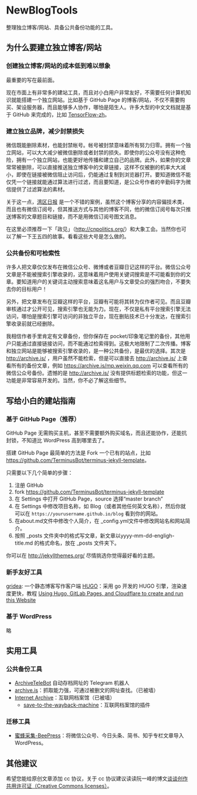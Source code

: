 # NewBlogTools
整理独立博客/网站、具备公共备份功能的工具。

## 为什么要建立独立博客/网站

### 创建独立博客/网站的成本低到难以想象

最重要的写在最前面。

现在市面上有非常多的建站工具，而且对小白用户非常友好，不需要任何计算机知识就能搭建一个独立网站。比如基于 GitHub Page 的博客/网站，不仅不需要购买、架设服务器，而且能够多人协作，哪怕是陌生人。许多大型的中文文档就是基于 GitHub 来完成的，比如 [TensorFlow-zh](https://github.com/jikexueyuanwiki/tensorflow-zh)。

### 建立独立品牌，减少封禁损失

微信既能删除素材，也能封禁帐号。帐号被封禁意味着所有努力归零。拥有一个独立网站，可以大大减少被微信删除或者封禁的损失。即使你的公众号没有这种危险，拥有一个独立网站，也能更好地传播和建立自己的品牌。此外，如果你的文章常常被删除，可以直接推送独立博客中的文章链接，这样不仅被删的机率大大减小，即使在链接被微信阻止访问后，仍能通过复制到浏览器打开。要知道微信不能仅凭一个链接就能通过算法进行过滤，而且要知道，是公众号作者的辛勤码字为微信提供了过滤算法的素材。

关于这一点，[湾区日报](https://wanqu.co/about/) 是一个不错的案例，虽然这个博客分享的内容偏技术类，而且也有微信订阅号，但其推送方式与其他的博客不同，他的微信订阅号每次只推送博客的文章题目和链接，而不是用微信订阅号图文消息。

在这里必须推荐一下「政见」（<http://cnpolitics.org/>）和大象工会。当然你也可以了解一下王五四的故事。看看这些大号是怎么做的。

### 公共备份和可检索性

许多人把文章仅仅发布在微信公众号、微博或者豆瓣日记这样的平台。微信公众号文章是不能被搜索引擎收录的，这意味着用户使用关键词搜索是不可能看到你的文章。要知道用户的关键词主动搜索意味着这名用户与文章受众的强烈吻合，不要失去你的目标用户！

另外，把文章发布在豆瓣这样的平台，豆瓣有可能将其转为仅作者可见。而且豆瓣审核通过才公开可见，搜索引擎也无能为力。现在，不仅是私有平台搜索引擎无法访问，哪怕是搜索引擎可访问的非独立平台，现在删贴技术已十分发达，在搜索引擎收录前就已经删除。

我相信作者手里肯定有文章备份，但你保存在 pocket/印象笔记里的备份，其他用户只能通过直接链接访问，而不能通过检索得到。这极大地限制了二次传播。博客和独立网站是能够被搜索引擎收录的，是一种公共备份，是最优的选择。其次是 <http://archive.is/> ，用户虽然不能检索，但是可以直接去 <http://archive.is/> 上查看所有的备份文章，例如 <https://archive.is/mp.weixin.qq.com> 可以查看所有的微信公众号备份。遗憾的是 <http://archive.is/> 没有提供标题检索的功能，但这一功能是非常容易开发的。当然，你不必了解这些细节。

## 写给小白的建站指南

### 基于 GitHub Page（推荐）

GitHub Page 无需购买主机，甚至不需要额外购买域名，而且还能协作，还能抗封锁，不知道比 WordPress 高到哪里去了。

搭建 GitHub Page 最简单的方法是 Fork 一个已有的站点，比如 <https://github.com/TerminusBot/terminus-jekyll-template>。

只需要以下几个简单的步骤：

1. 注册 GitHub
2. fork https://github.com/TerminusBot/terminus-jekyll-template
3. 在 Settings 中打开 GitHub Page，source 选择“master branch”
4. 在 Settings 中修改项目名称，如 Blog（或者其他任何英文名称），然后你就可以在 `https://yourusername.github.io/blog` 看到你的网站。
5. 在about.md文件中修改个人简介，在 _config.yml文件中修改网站名和网站简介。
6. 按照 _posts 文件夹中的格式写文章，新文章以yyyy-mm-dd-engligh-title.md 的格式命名，放在 _posts 文件夹下。

你可以在 <http://jekyllthemes.org/> 尽情挑选你觉得最好看的主题。

### 新手友好工具

[gridea](https://github.com/getgridea/gridea): 一个静态博客写作客户端
[HUGO](https://gohugo.io)：采用 go 开发的 HUGO 引擎，渲染速度更快，教程 [Using Hugo, GitLab Pages, and Cloudflare to create and run this Website](https://tkainrad.dev/posts/using-hugo-gitlab-pages-and-cloudflare-to-create-and-run-this-website/)

### 基于 WordPress

略

## 实用工具

### 公共备份工具

* [ArchiveTeleBot](https://github.com/Terminus2049/ArchiveTeleBot) 自动存档网址的 Telegram 机器人
* [archive.is](http://archive.is/)：抓取能力强，可通过被删文的网址查找。（已被墙）
* [Internet Archive](https://archive.org/)：互联网档案馆（已被墙）
  * [save-to-the-wayback-machine](https://verifiedjoseph.com/projects/save-to-the-wayback-machine)：互联网档案馆的插件

### 迁移工具

* [蜜蜂采集-BeePress](https://wordpress.org/plugins/beepress/)：将微信公众号、今日头条、简书、知乎专栏文章导入 WordPress。

## 其他建议

希望您能给原创文章添加 cc 协议，关于 cc 协议建议读读阮一峰的博文[谈谈创作共用许可证（Creative Commons licenses）](http://www.ruanyifeng.com/blog/2008/04/creative_commons_licenses.html)。
